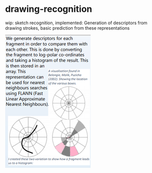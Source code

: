 # drawing-recognition

wip: sketch recognition, implemented: Generation of descriptors from drawing strokes, basic prediction from these representations

![A](Capture.PNG)
